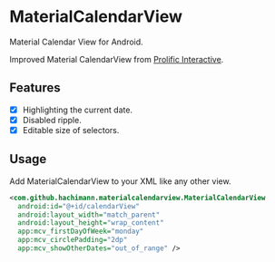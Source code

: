 # MaterialCalendarView
Material Calendar View for Android.

Improved Material CalendarView from [Prolific Interactive](https://github.com/prolificinteractive/material-calendarview).

## Features

- [x] Highlighting the current date.
- [x] Disabled ripple.
- [x] Editable size of selectors.

## Usage

Add MaterialCalendarView to your XML like any other view.

```xml
<com.github.hachimann.materialcalendarview.MaterialCalendarView
  android:id="@+id/calendarView"
  android:layout_width="match_parent"
  android:layout_height="wrap_content"
  app:mcv_firstDayOfWeek="monday"
  app:mcv_circlePadding="2dp"
  app:mcv_showOtherDates="out_of_range" />
```
